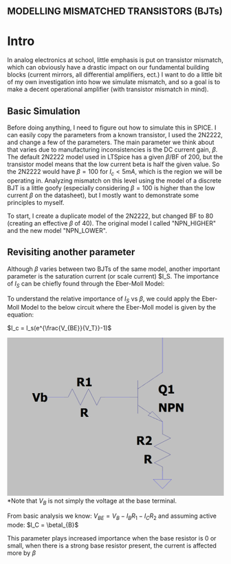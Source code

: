 ## MODELLING MISMATCHED TRANSISTORS (BJTs)

# Intro
In analog electronics at school, little emphasis is put on transistor mismatch, which can obviously have a drastic impact on our fundamental building blocks (current mirrors, all differential amplifiers, ect.)  I want to do a little bit of my own investigation into how we simulate mismatch, and so a goal is to make a decent operational amplifier (with transistor mismatch in mind).

## Basic Simulation
Before doing anything, I need to figure out how to simulate this in SPICE.  I can easily copy the parameters from a known transistor, I used the 2N2222, and change a few of the parameters.  The main parameter we think about that varies due to manufacturing inconsistencies is the DC current gain, $\beta$.  The default 2N2222 model used in LTSpice has a given $\beta$/BF of 200, but the transistor model means that the low current beta is half the given value.  So the 2N2222 would have $\beta = 100$ for $I_c < 5mA$, which is the region we will be operating in.  Analyzing mismatch on this level using the model of a discrete BJT is a little goofy (especially considering $\beta = 100$ is higher than the low current $\beta$ on the datasheet), but I mostly want to demonstrate some principles to myself.

To start, I create a duplicate model of the 2N2222, but changed BF to 80 (creating an effective $\beta$ of 40).  The original model I called "NPN_HIGHER" and the new model "NPN_LOWER".  



## Revisiting another parameter
Although $\beta$ varies between two BJTs of the same model, another important parameter is the saturation current (or scale current) $I_S.
The importance of $I_S$ can be chiefly found through the Eber-Moll Model:

To understand the relative importance of $I_S$ vs $\beta$, we could apply the Eber-Moll Model to the below circuit where the Eber-Moll model is given by the equation:

$I_c = I_s(e^{\frac{V_{BE}}{V_T}}-1)$

![VB applied to NPN with base and emitter resistor](images/basic.png)
*Note that $V_B$ is not simply the voltage at the base terminal.

From basic analysis we know:
$V_{BE} = V_B - I_BR_1 - I_CR_2$
and assuming active mode: $I_C = \betaI_{B}$

This parameter plays increased importance when the base resistor is 0 or small, when there is a strong base resistor present, the current is affected more by $\beta$
